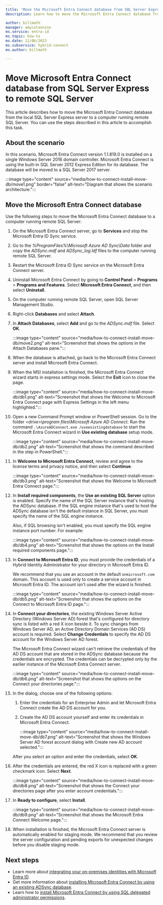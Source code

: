 ```yaml
---
title: 'Move the Microsoft Entra Connect database from SQL Server Express to remote SQL Server'
description: Learn how to move the Microsoft Entra Connect database from the default local SQL Server Express server to a computer running remote SQL Server.

author: billmath
manager: amycolannino
ms.service: entra-id
ms.topic: how-to
ms.date: 11/06/2023
ms.subservice: hybrid-connect
ms.author: billmath

---
```


# Move Microsoft Entra Connect database from SQL Server Express to remote SQL Server

This article describes how to move the Microsoft Entra Connect database from the local SQL Server Express server to a computer running remote SQL Server. You can use the steps described in this article to accomplish this task.

## About the scenario

In this scenario, Microsoft Entra Connect version 1.1.819.0 is installed on a single Windows Server 2016 domain controller. Microsoft Entra Connect is using the built-in SQL Server 2012 Express Edition for its database. The database will be moved to a SQL Server 2017 server.

:::image type="content" source="media/how-to-connect-install-move-db/move1.png" border="false" alt-text="Diagram that shows the scenario architecture.":::

<a name='move-the-azure-ad-connect-database'></a>

## Move the Microsoft Entra Connect database

Use the following steps to move the Microsoft Entra Connect database to a computer running remote SQL Server:

1. On the Microsoft Entra Connect server, go to **Services** and stop the Microsoft Entra ID Sync service.
1. Go to the *%ProgramFiles%\Microsoft Azure AD Sync\Data* folder and copy the *ADSync.mdf* and *ADSync_log.ldf* files to the computer running remote SQL Server.
1. Restart the Microsoft Entra ID Sync service on the Microsoft Entra Connect server.
1. Uninstall Microsoft Entra Connect by going to **Control Panel** > **Programs** > **Programs and Features**. Select **Microsoft Entra Connect**, and then select **Uninstall**.
1. On the computer running remote SQL Server, open SQL Server Management Studio.
1. Right-click **Databases** and select **Attach**.
1. In **Attach Databases**, select **Add** and go to the *ADSync.mdf* file. Select **OK**.

   :::image type="content" source="media/how-to-connect-install-move-db/move2.png" alt-text="Screenshot that shows the options in the Attach Databases pane.":::

1. When the database is attached, go back to the Microsoft Entra Connect server and install Microsoft Entra Connect.
1. When the MSI installation is finished, the Microsoft Entra Connect wizard starts in express settings mode. Select the **Exit** icon to close the page.

   :::image type="content" source="media/how-to-connect-install-move-db/db1.png" alt-text="Screenshot that shows the Welcome to Microsoft Entra Connect page with Express Settings in the left menu highlighted.":::

1. Open a new Command Prompt window or PowerShell session. Go to the folder *\<drive>\program files\Microsoft Azure AD Connect*. Run the command `.\AzureADConnect.exe /useexistingdatabase` to start the Microsoft Entra Connect wizard in **Use existing database** setup mode.

   :::image type="content" source="media/how-to-connect-install-move-db/db2.png" alt-text="Screenshot that shows the command described in the step in PowerShell.":::

1. In **Welcome to Microsoft Entra Connect**, review and agree to the license terms and privacy notice, and then select **Continue**.

   :::image type="content" source="media/how-to-connect-install-move-db/db3.png" alt-text="Screenshot that shows the Welcome to Microsoft Entra Connect page.":::

1. In **Install required components**, the **Use an existing SQL Server** option is enabled. Specify the name of the SQL Server instance that's hosting the ADSync database. If the SQL engine instance that's used to host the ADSync database isn't the default instance in SQL Server, you must specify the name of the SQL engine instance.

   Also, if SQL browsing isn't enabled, you must specify the SQL engine instance port number. For example:

   :::image type="content" source="media/how-to-connect-install-move-db/db4.png" alt-text="Screenshot that shows the options on the Install required components page.":::

1. In **Connect to Microsoft Entra ID**, you must provide the credentials of a Hybrid Identity Administrator for your directory in Microsoft Entra ID.

   We recommend that you use an account in the default `onmicrosoft.com` domain. This account is used only to create a service account in Microsoft Entra ID. The account isn't used after the wizard is finished.

   :::image type="content" source="media/how-to-connect-install-move-db/db5.png" alt-text="Screenshot that shows the options on the Connect to Microsoft Entra ID page.":::

1. In **Connect your directories**, the existing Windows Server Active Directory (Windows Server AD) forest that's configured for directory sync is listed with a red X icon beside it. To sync changes from Windows Server AD, an Active Directory Domain Services (AD DS) account is required. Select **Change Credentials** to specify the AD DS account for the Windows Server AD forest.

   The Microsoft Entra Connect wizard can't retrieve the credentials of the AD DS account that are stored in the ADSync database because the credentials are encrypted. The credentials can be decrypted only by the earlier instance of the Microsoft Entra Connect server.

   :::image type="content" source="media/how-to-connect-install-move-db/db6.png" alt-text="Screenshot that shows the options on the Connect your directories page.":::

1. In the dialog, choose one of the following options:

   1. Enter the credentials for an Enterprise Admin and let Microsoft Entra Connect create the AD DS account for you.
   1. Create the AD DS account yourself and enter its credentials in Microsoft Entra Connect.

      :::image type="content" source="media/how-to-connect-install-move-db/db7.png" alt-text="Screenshot that shows the Windows Server AD forest account dialog with Create new AD account selected.":::

   After you select an option and enter the credentials, select **OK**.

1. After the credentials are entered, the red X icon is replaced with a green checkmark icon. Select **Next**.

   :::image type="content" source="media/how-to-connect-install-move-db/db8.png" alt-text="Screenshot that shows the Connect your directories page after you enter account credentials.":::

1. In **Ready to configure**, select **Install**.

   :::image type="content" source="media/how-to-connect-install-move-db/db9.png" alt-text="Screenshot that shows the Microsoft Entra Connect Welcome page.":::

1. When installation is finished, the Microsoft Entra Connect server is automatically enabled for staging mode. We recommend that you review the server configuration and pending exports for unexpected changes before you disable staging mode.

## Next steps

- Learn more about [integrating your on-premises identities with Microsoft Entra ID](../whatis-hybrid-identity.md).
- Get more information about [installing Microsoft Entra Connect by using an existing ADSync database](how-to-connect-install-existing-database.md).
- Learn how to [install Microsoft Entra Connect by using SQL delegated administrator permissions](how-to-connect-install-sql-delegation.md).
